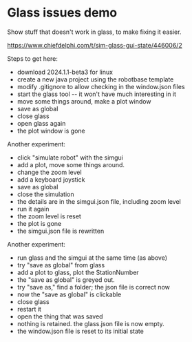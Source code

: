 # Glass issues demo

Show stuff that doesn't work in glass, to make fixing it easier.

https://www.chiefdelphi.com/t/sim-glass-gui-state/446006/2


Steps to get here:

* download 2024.1.1-beta3 for linux
* create a new java project using the robotbase template
* modify .gitignore to allow checking in the window.json files
* start the glass tool -- it won't have much interesting in it
* move some things around, make a plot window
* save as global
* close glass
* open glass again
* the plot window is gone

Another experiment:

* click "simulate robot" with the simgui
* add a plot, move some things around.
* change the zoom level
* add a keyboard joystick
* save as global
* close the simulation
* the details are in the simgui.json file, including zoom level
* run it again
* the zoom level is reset
* the plot is gone
* the simgui.json file is rewritten

Another experiment:

* run glass and the simgui at the same time (as above)
* try "save as global" from glass
* add a plot to glass, plot the StationNumber
* the "save as global" is greyed out.
* try "save as," find a folder; the json file is correct now
* now the "save as global" is clickable
* close glass
* restart it
* open the thing that was saved
* nothing is retained.  the glass.json file is now empty.
* the window.json file is reset to its initial state